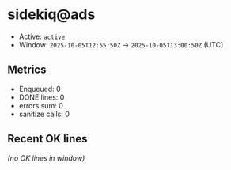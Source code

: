 # sidekiq@ads

- Active: `active`
- Window: `2025-10-05T12:55:50Z` → `2025-10-05T13:00:50Z` (UTC)

## Metrics
- Enqueued: 0
- DONE lines: 0
- errors sum: 0
- sanitize calls: 0

## Recent OK lines
_(no OK lines in window)_

